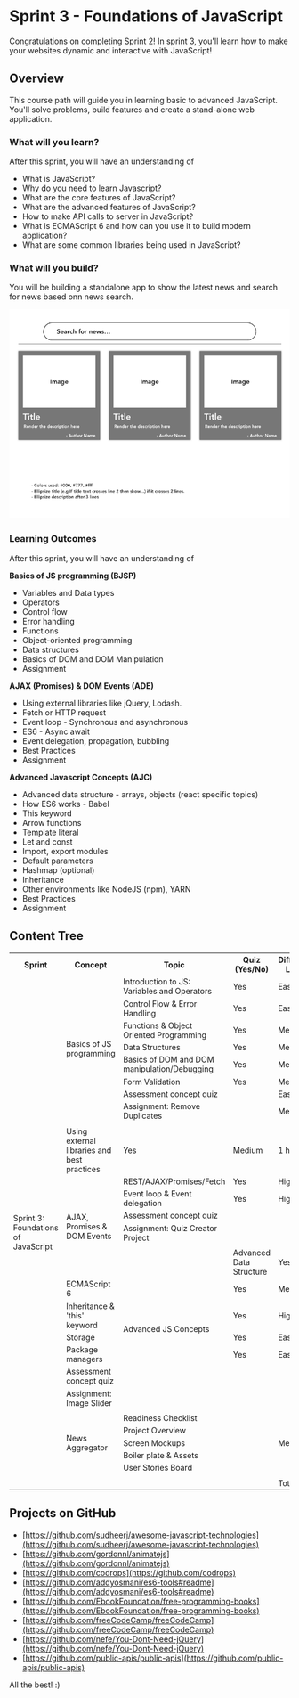 # Sprint 3 - Foundations of JavaScript

Congratulations on completing Sprint 2! In sprint 3, you'll learn how to make your websites dynamic and interactive with JavaScript!

## Overview

This course path will guide you in learning basic to advanced JavaScript. You'll solve problems, build features and create a stand-alone web application.

### What will you learn?

After this sprint, you will have an understanding of

- What is JavaScript?
- Why do you need to learn Javascript?
- What are the core features of JavaScript?
- What are the advanced features of JavaScript?
- How to make API calls to server in JavaScript?
- What is ECMAScript 6 and how can you use it to build modern application?
- What are some common libraries being used in JavaScript?

### What will you build?

You will be building a standalone app to show the latest news and search for news based onn news search.

![News App](news_aggregator/news_aggregator_ui.png)

### Learning Outcomes

After this sprint, you will have an understanding of

**Basics of JS programming (BJSP)**

- Variables and Data types
- Operators
- Control flow
- Error handling
- Functions
- Object-oriented programming
- Data structures
- Basics of DOM and DOM Manipulation
- Assignment

**AJAX (Promises) & DOM Events (ADE)**

- Using external libraries like jQuery, Lodash.
- Fetch or HTTP request
- Event loop - Synchronous and asynchronous
- ES6 - Async await
- Event delegation, propagation, bubbling
- Best Practices
- Assignment

**Advanced Javascript Concepts (AJC)**

- Advanced data structure - arrays, objects (react specific topics)
- How ES6 works - Babel
- This keyword
- Arrow functions
- Template literal
- Let and const
- Import, export modules
- Default parameters
- Hashmap (optional)
- Inheritance
- Other environments like NodeJS (npm), YARN
- Best Practices
- Assignment

## Content Tree

<table>
  <tr>
    <th>Sprint</th>
    <th>Concept</th>
    <th>Topic</th>
    <th>Quiz (Yes/No)</th>
    <th>Difficulty Level</th>
    <th>Estimated Time</th>
  </tr>
  <tr>
    <td rowspan="32">Sprint 3: Foundations of JavaScript</td>
    <td rowspan="8">Basics of JS programming</td>
    <td>Introduction to JS: Variables and Operators</td>
    <td>Yes</td>
    <td>Easy</td>
    <td>1 hour</td>
  </tr>
  <tr>
    <td>Control Flow &amp; Error Handling</td>
    <td>Yes</td>
    <td>Easy</td>
    <td>2 hours</td>
  </tr>
  <tr>
    <td>Functions &amp; Object Oriented Programming</td>
    <td>Yes</td>
    <td>Medium</td>
    <td>2 hours</td>
  </tr>
  <tr>
    <td>Data Structures</td>
    <td>Yes</td>
    <td>Medium</td>
    <td>2 hours</td>
  </tr>
  <tr>
    <td>Basics of DOM and DOM manipulation/Debugging</td>
    <td>Yes</td>
    <td>Medium</td>
    <td>3 hours</td>
  </tr>
  <tr>
    <td>Form Validation</td>
    <td>Yes</td>
    <td>Medium</td>
    <td>1 hour</td>
  </tr>
  <tr>
    <td>Assessment concept quiz</td>
    <td></td>
    <td>Easy</td>
    <td>20 min</td>
  </tr>
  <tr>
    <td>Assignment: Remove Duplicates</td>
    <td></td>
    <td>Medium</td>
    <td>1 hour</td>
  </tr>
  <tr>
    <td colspan="5"></td>
  </tr>
    <tr>
    <td>Using external libraries and best practices</td>
    <td>Yes</td>
    <td>Medium</td>
    <td>1 hour</td>
  </tr>
  <tr>
    <td rowspan="6">AJAX, Promises & DOM Events</td>
    <td>REST/AJAX/Promises/Fetch</td>
    <td>Yes</td>
    <td>High</td>
    <td>3 hour</td>
  </tr>
  <tr>
    <td>Event loop &amp; Event delegation</td>
    <td>Yes</td>
    <td>High</td>
    <td>1 hour</td>
  </tr>
  <tr>
    <td>Assessment concept quiz</td>
    <td></td>
    <td></td>
    <td>20 min</td>
  </tr>
  <tr>
    <td>Assignment: Quiz Creator Project</td>
    <td></td>
    <td></td>
    <td>2 hour</td>
  </tr>
  <tr>
    <td colspan="5"></td>
  </tr>
  <tr>
    <td rowspan="8">Advanced JS Concepts</td>
    <td>Advanced Data Structure</td>
    <td>Yes</td>
    <td>High</td>
    <td>1 hour</td>
  </tr>
  <tr>
    <td>ECMAScript 6</td>
    <td>Yes</td>
    <td>Medium</td>
    <td>3 hour</td>
  </tr>
  <tr>
    <td>Inheritance &amp; 'this' keyword</td>
    <td>Yes</td>
    <td>High</td>
    <td>1 hour</td>
  </tr>
  <tr>
    <td>Storage</td>
    <td>Yes</td>
    <td>Easy</td>
    <td>1 hour</td>
  </tr>
  <tr>
    <td>Package managers</td>
    <td>Yes</td>
    <td>Easy</td>
    <td>1 hour</td>
  </tr>
  <tr>
    <td>Assessment concept quiz</td>
    <td></td>
    <td></td>
    <td>20 min</td>
  </tr>
  <tr>
    <td>Assignment: Image Slider</td>
    <td></td>
    <td></td>
    <td>2 hour</td>
  </tr>
  <tr>
    <td colspan="5"></td>
  </tr>
  <tr>
    <td rowspan="5">News Aggregator</td>
    <td>Readiness Checklist</td>
    <td rowspan="5"></td>
    <td rowspan="5">Medium</td>
    <td rowspan="5">8 hours</td>
  </tr>
  <tr>
    <td>Project Overview</td>
  </tr>
  <tr>
    <td>Screen Mockups</td>
  </tr>
  <tr>
    <td>Boiler plate &amp; Assets</td>
  </tr>
  <tr>
    <td>User Stories Board</td>
  </tr>
  <tr>
    <td colspan="5"></td>
  </tr>
  <tr>
    <td colspan="3"></td>
    <td>Total</td>
    <td>46 hours</td>
  </tr>
</table>

## Projects on GitHub

- [https://github.com/sudheerj/awesome-javascript-technologies](https://github.com/sudheerj/awesome-javascript-technologies)
- [https://github.com/gordonnl/animatejs](https://github.com/gordonnl/animatejs)
- [https://github.com/codrops](https://github.com/codrops)
- [https://github.com/addyosmani/es6-tools#readme](https://github.com/addyosmani/es6-tools#readme)
- [https://github.com/EbookFoundation/free-programming-books](https://github.com/EbookFoundation/free-programming-books)
- [https://github.com/freeCodeCamp/freeCodeCamp](https://github.com/freeCodeCamp/freeCodeCamp)
- [https://github.com/nefe/You-Dont-Need-jQuery](https://github.com/nefe/You-Dont-Need-jQuery)
- [https://github.com/public-apis/public-apis](https://github.com/public-apis/public-apis)

All the best! :)
